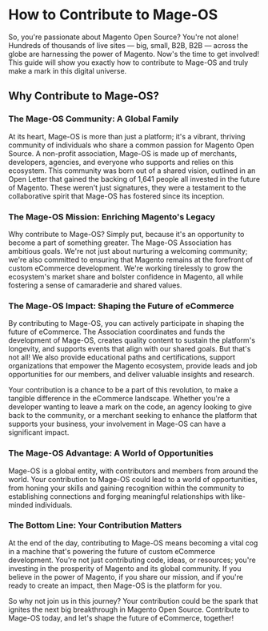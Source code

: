 # How to Contribute to Mage-OS

So, you're passionate about Magento Open Source? You're not alone! Hundreds of thousands of live sites — big, small, B2B, B2B — across the globe are harnessing the power of Magento. Now's the time to get involved! This guide will show you exactly how to contribute to Mage-OS and truly make a mark in this digital universe.

## Why Contribute to Mage-OS?

### The Mage-OS Community: A Global Family
At its heart, Mage-OS is more than just a platform; it's a vibrant, thriving community of individuals who share a common passion for Magento Open Source. A non-profit association, Mage-OS is made up of merchants, developers, agencies, and everyone who supports and relies on this ecosystem. This community was born out of a shared vision, outlined in an Open Letter that gained the backing of 1,641 people all invested in the future of Magento. These weren't just signatures, they were a testament to the collaborative spirit that Mage-OS has fostered since its inception.

### The Mage-OS Mission: Enriching Magento's Legacy
Why contribute to Mage-OS? Simply put, because it's an opportunity to become a part of something greater. The Mage-OS Association has ambitious goals. We're not just about nurturing a welcoming community; we're also committed to ensuring that Magento remains at the forefront of custom eCommerce development. We're working tirelessly to grow the ecosystem's market share and bolster confidence in Magento, all while fostering a sense of camaraderie and shared values.

### The Mage-OS Impact: Shaping the Future of eCommerce
By contributing to Mage-OS, you can actively participate in shaping the future of eCommerce. The Association coordinates and funds the development of Mage-OS, creates quality content to sustain the platform's longevity, and supports events that align with our shared goals. But that's not all! We also provide educational paths and certifications, support organizations that empower the Magento ecosystem, provide leads and job opportunities for our members, and deliver valuable insights and research.

Your contribution is a chance to be a part of this revolution, to make a tangible difference in the eCommerce landscape. Whether you're a developer wanting to leave a mark on the code, an agency looking to give back to the community, or a merchant seeking to enhance the platform that supports your business, your involvement in Mage-OS can have a significant impact.

### The Mage-OS Advantage: A World of Opportunities
Mage-OS is a global entity, with contributors and members from around the world. Your contribution to Mage-OS could lead to a world of opportunities, from honing your skills and gaining recognition within the community to establishing connections and forging meaningful relationships with like-minded individuals.

### The Bottom Line: Your Contribution Matters
At the end of the day, contributing to Mage-OS means becoming a vital cog in a machine that's powering the future of custom eCommerce development. You're not just contributing code, ideas, or resources; you're investing in the prosperity of Magento and its global community. If you believe in the power of Magento, if you share our mission, and if you're ready to create an impact, then Mage-OS is the platform for you.

So why not join us in this journey? Your contribution could be the spark that ignites the next big breakthrough in Magento Open Source. Contribute to Mage-OS today, and let's shape the future of eCommerce, together!
